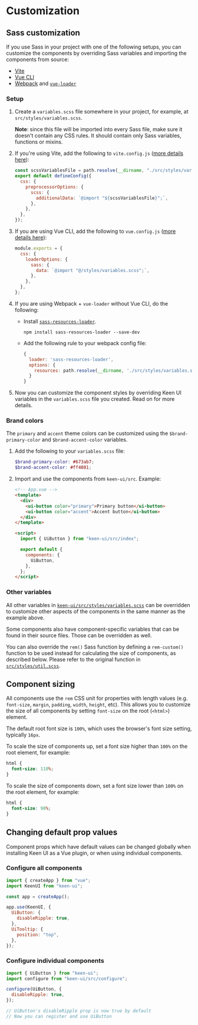 # Customization

## Sass customization

If you use Sass in your project with one of the following setups, you can customize the components by overriding Sass variables and importing the components from source:

- [Vite](https://vitejs.dev)
- [Vue CLI](https://cli.vuejs.org/)
- [Webpack](https://webpack.js.org) and [`vue-loader`](https://github.com/vuejs/vue-loader)

### Setup

1. Create a `variables.scss` file somewhere in your project, for example, at `src/styles/variables.scss`.

   **Note**: since this file will be imported into every Sass file, make sure it doesn't contain any CSS rules. It should contain only Sass variables, functions or mixins.

2. If you're using Vite, add the following to `vite.config.js` ([more details here](https://vitejs.dev/config/shared-options.html#css-preprocessoroptions)):

   ```js
   const scssVariablesFile = path.resolve(__dirname, "./src/styles/variables.scss");
   export default defineConfig({
     css: {
       preprocessorOptions: {
         scss: {
           additionalData: `@import "${scssVariablesFile}";`,
         },
       },
     },
   });
   ```

3. If you are using Vue CLI, add the following to `vue.config.js` ([more details here](https://cli.vuejs.org/guide/css.html#passing-options-to-pre-processor-loaders)):

   ```js
   module.exports = {
     css: {
       loaderOptions: {
         sass: {
           data: `@import "@/styles/variables.scss";`,
         },
       },
     },
   };
   ```

4. If you are using Webpack + `vue-loader` without Vue CLI, do the following:

   - Install [`sass-resources-loader`](https://github.com/shakacode/sass-resources-loader).

     ```
     npm install sass-resources-loader --save-dev
     ```

   - Add the following rule to your webpack config file:

     ```js
     {
       loader: 'sass-resources-loader',
       options: {
         resources: path.resolve(__dirname, './src/styles/variables.scss')
       }
     }
     ```

5. Now you can customize the component styles by overriding Keen UI variables in the `variables.scss` file you created. Read on for more details.

### Brand colors

The `primary` and `accent` theme colors can be customized using the `$brand-primary-color` and `$brand-accent-color` variables.

1. Add the following to your `variables.scss` file:

   ```scss
   $brand-primary-color: #673ab7;
   $brand-accent-color: #ff4081;
   ```

2. Import and use the components from `keen-ui/src`. Example:

   ```html
   <!-- App.vue -->
   <template>
     <div>
       <ui-button color="primary">Primary button</ui-button>
       <ui-button color="accent">Accent button</ui-button>
     </div>
   </template>

   <script>
     import { UiButton } from "keen-ui/src/index";

     export default {
       components: {
         UiButton,
       },
     };
   </script>
   ```

### Other variables

All other variables in [`keen-ui/src/styles/variables.scss`](.../src/styles/variables.scss) can be overridden to customize other aspects of the components in the same manner as the example above.

Some components also have component-specific variables that can be found in their source files. Those can be overridden as well.

You can also override the `rem()` Sass function by defining a `rem-custom()` function to be used instead for calculating the size of components, as described below. Please refer to the original function in [`src/styles/util.scss`](./src/styles/util.scss).

## Component sizing

All components use the `rem` CSS unit for properties with length values (e.g. `font-size`, `margin`, `padding`, `width`, `height`, etc). This allows you to customize the size of all components by setting `font-size` on the root (`<html>`) element.

The default root font size is `100%`, which uses the browser's font size setting, typically `16px`.

To scale the size of components up, set a font size higher than `100%` on the root element, for example:

```css
html {
  font-size: 110%;
}
```

To scale the size of components down, set a font size lower than `100%` on the root element, for example:

```css
html {
  font-size: 90%;
}
```

## Changing default prop values

Component props which have default values can be changed globally when installing Keen UI as a Vue plugin, or when using individual components.

### Configure all components

```js
import { createApp } from "vue";
import KeenUI from "keen-ui";

const app = createApp();

app.use(KeenUI, {
  UiButton: {
    disableRipple: true,
  },
  UiTooltip: {
    position: "top",
  },
});
```

### Configure individual components

```js
import { UiButton } from "keen-ui";
import configure from "keen-ui/src/configure";

configure(UiButton, {
  disableRipple: true,
});

// UiButton's disableRipple prop is now true by default
// Now you can register and use UiButton
```
